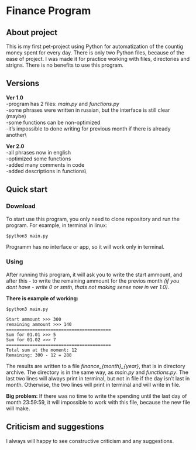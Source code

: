 # **Finance Program** 

## **About project** 
This is my first pet-project using Python for automatization of the countig money spent for every day. There is only two Python files, because of
the ease of project. 
I was made it for practice working with files, directories and strigns. There is no benefits to use this program. 

## **Versions**

**Ver 1.0**\
-program has 2 files: *main.py* and *functions.py*\
-some phrases were written in russian, but the interface is still clear (maybe)\
-some functions can be non-optimized\
-it’s impossible to done writing for previous month if there is already another\

**Ver 2.0**\
-all phrases now in english\
-optimized some functions\
-added many comments in code\
-added descriptions in functions\

## **Quick start** 

### Download 
To start use this program, you only need to clone repository and run the program. For example, in terminal in linux: 
```
$python3 main.py
```
Programm has no interface or app, so it will work only in terminal. 

### Using 
After running this program, it will ask you to write the start ammount, and after this - to write the remaining ammount for the previos month *(if
you dont have - write 0 or smth, thats not making sense now in ver 1.0)*.

**There is example of working:** 

```
$python3 main.py

Start ammount >>> 300
remaining ammount >>> 140
========================================
Sum for 01.01 >>> 5
Sum for 01.02 >>> 7
========================================
Total sum at the moment: 12
Remaining: 300 - 12 = 288
```

The results are written to a file *finance_{month}_{year}*, that is in directory archive. The directory is in the same way, as *main.py* and *functions.py*. The last two lines will always print in terminal, but not in file if the day isn’t last in month. Otherwise, the two lines will print in terminal and will write in file. 

**Big problem:**
If there was no time to write the spending until the last day of month 23:59:59, it will impossible to work with this file, because the
new file will make. 

## **Сriticism and suggestions** 
I always will happy to see constructive criticism and any suggestions.
